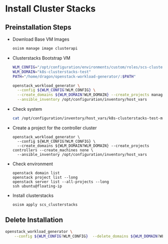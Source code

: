 # Install Cluster Stacks

## Preinstallation Steps

* Download Base VM Images

  ```sh
  osism manage image clusterapi
  ```
* Clusterstacks Bootstrap VM
  ```sh
  WLM_CONFIG="/opt/configuration/environments/custom/roles/scs-clusterstacks/files/k8s-clusterstacks.yaml"
  WLM_DOMAIN="k8s-clusterstacks-test"
  PATH="/home/dragon/openstack-workload-generator/:$PATH"

  openstack_workload_generator \
    --config ${WLM_CONFIG?WLM_CONFIG} \
    --create_domains ${WLM_DOMAIN?WLM_DOMAIN} --create_projects management --create_machines bootstrap1 \
    --ansible_inventory /opt/configuration/inventory/host_vars
  ```
* Check system
  ```bash
  cat /opt/configuration/inventory/host_vars/k8s-clusterstacks-test-management-bootstrap1/*
  ```
* Create a project for the controller cluster
  ```
  openstack_workload_generator \
    --config ${WLM_CONFIG?WLM_CONFIG} \
    --create_domains ${WLM_DOMAIN?WLM_DOMAIN} --create_projects controllers --create_machines none \
    --ansible_inventory /opt/configuration/inventory/host_vars
  ```
* Check environment
  ```
  openstack domain list
  openstack project list --long
  openstack server list --all-projects --long
  ssh ubuntu@floating-ip
  ```
* Install clusterstacks
  ```
  osism apply scs_clusterstacks
  ```

## Delete Installation

```sh
openstack_workload_generator \
    --config ${WLM_CONFIG?WLM_CONFIG}  --delete_domains ${WLM_DOMAIN?WLM_DOMAIN}
```
